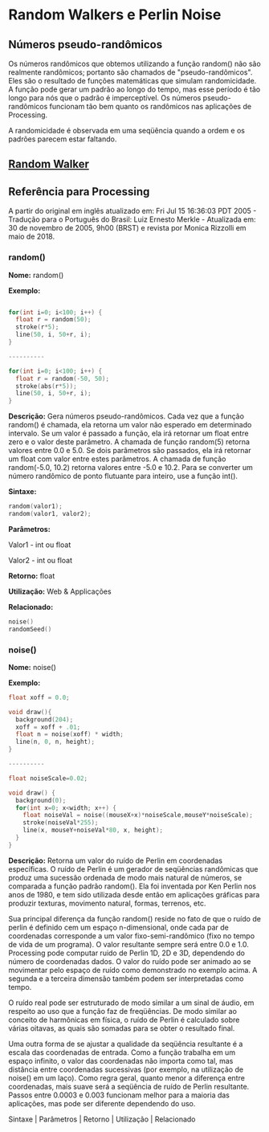 # Random Walkers e Perlin Noise

## Números pseudo-randômicos 

Os números randômicos que obtemos utilizando a função random() não são realmente randômicos; portanto são chamados de "pseudo-randômicos". Eles são o resultado de funções matemáticas que simulam randomicidade. A função pode gerar um padrão ao longo do tempo, mas esse período é tão longo para nós que o padrão é imperceptível. Os números pseudo-randômicos funcionam tão bem quanto os randômicos nas aplicações de Processing. 

A randomicidade é observada em uma seqüência quando a ordem e os padrões parecem estar faltando.

## [Random Walker](https://github.com/arteprog/Processando-Processing/blob/master/natureza-do-codigo/introducao.md)

## Referência para Processing
A partir do original em inglês atualizado em: Fri Jul 15 16:36:03 PDT 2005 - Tradução para o Português do Brasil: Luiz Ernesto Merkle - Atualizada em: 30 de novembro de 2005, 9h00 (BRST) e revista por Monica Rizzolli em maio de 2018.


### random()

**Nome:** random()

**Exemplo:**
```pde 

for(int i=0; i<100; i++) {
  float r = random(50);
  stroke(r*5);
  line(50, i, 50+r, i);
}

----------

for(int i=0; i<100; i++) {
  float r = random(-50, 50);
  stroke(abs(r*5));
  line(50, i, 50+r, i);
}
```

**Descrição:** Gera números pseudo-randômicos. Cada vez que a função random() é chamada, ela retorna um valor não esperado em determinado intervalo. Se um valor é passado a função, ela irá retornar um float entre zero e o valor deste parâmetro. A chamada de função  random(5) retorna valores entre 0.0 e 5.0. Se dois parâmetros são passados, ela irá retornar um float com valor entre estes parâmetros. A chamada de função random(-5.0, 10.2)  retorna valores entre -5.0 e 10.2. Para se converter um número randômico de ponto flutuante para inteiro, use a função int().

**Sintaxe:** 
```pde 
random(valor1);
random(valor1, valor2);
```

**Parâmetros:**

Valor1 - int ou float

Valor2 - int ou float

**Retorno:** float

**Utilização:** Web & Applicações

**Relacionado:** 
```pde
noise()
randomSeed()
```

### noise()

**Nome:** noise()

**Exemplo:**
```pde
float xoff = 0.0;

void draw(){
  background(204);
  xoff = xoff + .01;
  float n = noise(xoff) * width;
  line(n, 0, n, height);
}

----------

float noiseScale=0.02;

void draw() {
  background(0);
  for(int x=0; x<width; x++) {
    float noiseVal = noise((mouseX+x)*noiseScale,mouseY*noiseScale);
    stroke(noiseVal*255);
    line(x, mouseY+noiseVal*80, x, height);
  }
}
```

**Descrição:** Retorna um valor do ruído de Perlin em coordenadas específicas. O ruído de Perlin é um gerador de seqüências randômicas que produz uma sucessão ordenada de modo mais natural de números, se comparada a função padrão random().  Ela foi inventada por Ken Perlin nos anos de 1980, e tem sido utilizada desde então em aplicações gráficas para produzir texturas, movimento natural, formas, terrenos, etc. 

Sua principal diferença da função random() reside no fato de que o ruído de perlin é definido cem um espaço n-dimensional, onde cada par de coordenadas corresponde a um valor fixo-semi-randômico (fixo no tempo de vida de um programa). O valor resultante sempre será entre 0.0 e 1.0. Processing pode computar ruido de Perlin 1D, 2D e 3D, dependendo do número de coordenadas dados. O valor do ruído pode ser animado ao se movimentar pelo espaço de ruído como demonstrado no exemplo acima. A segunda e a terceira dimensão também podem ser interpretadas como tempo. 

O ruído real pode ser estruturado de modo similar a um sinal de áudio, em respeito ao uso que a função faz de freqüências. De modo similar ao conceito de harmônicas em física, o ruído de Perlin é calculado sobre várias oitavas, as quais são somadas para se obter o resultado final. 

Uma outra forma de se ajustar a qualidade da seqüência resultante  é a escala das coordenadas de entrada. Como a função trabalha em um espaço infinito, o valor das coordenadas não importa como tal, mas distância entre coordenadas sucessivas (por exemplo, na utilização de noise() em um laço). Como regra geral, quanto menor a diferença entre coordenadas, mais suave será a seqüência de ruído de Perlin resultante. Passos entre 0.0003 e 0.003 funcionam melhor para a maioria das aplicações, mas pode ser diferente dependendo do uso.

Sintaxe |
Parâmetros |
Retorno |
Utilização | 
Relacionado
